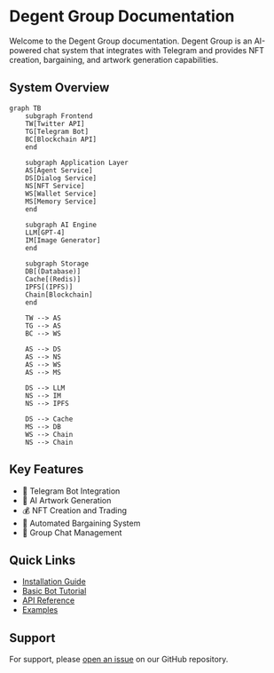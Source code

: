 # Degent Group Documentation

Welcome to the Degent Group documentation. Degent Group is an AI-powered chat system that integrates with Telegram and provides NFT creation, bargaining, and artwork generation capabilities.

## System Overview

```mermaid
graph TB
    subgraph Frontend
    TW[Twitter API]
    TG[Telegram Bot]
    BC[Blockchain API]
    end
    
    subgraph Application Layer
    AS[Agent Service]
    DS[Dialog Service]
    NS[NFT Service]
    WS[Wallet Service]
    MS[Memory Service]
    end
    
    subgraph AI Engine
    LLM[GPT-4]
    IM[Image Generator]
    end
    
    subgraph Storage
    DB[(Database)]
    Cache[(Redis)]
    IPFS[(IPFS)]
    Chain[Blockchain]
    end
    
    TW --> AS
    TG --> AS
    BC --> WS
    
    AS --> DS
    AS --> NS
    AS --> WS
    AS --> MS
    
    DS --> LLM
    NS --> IM
    NS --> IPFS
    
    DS --> Cache
    MS --> DB
    WS --> Chain
    NS --> Chain
```

## Key Features

- 🤖 Telegram Bot Integration
- 🎨 AI Artwork Generation
- 💰 NFT Creation and Trading
- 🤝 Automated Bargaining System
- 👥 Group Chat Management

## Quick Links

- [Installation Guide](getting-started/installation.md)
- [Basic Bot Tutorial](tutorials/basic-bot.md)
- [API Reference](api/telegram.md)
- [Examples](examples/basic.md)

## Support

For support, please [open an issue](https://github.com/KingJiongEN/DegentGroup/issues) on our GitHub repository. 